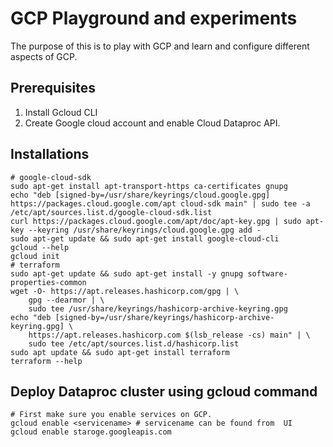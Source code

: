 # GCP Playground and experiments

The purpose of this is to play with GCP and learn and configure different aspects of GCP.

## Prerequisites

1. Install Gcloud CLI
2. Create Google cloud account and enable Cloud Dataproc API.

## Installations

```shell
# google-cloud-sdk
sudo apt-get install apt-transport-https ca-certificates gnupg
echo "deb [signed-by=/usr/share/keyrings/cloud.google.gpg] https://packages.cloud.google.com/apt cloud-sdk main" | sudo tee -a /etc/apt/sources.list.d/google-cloud-sdk.list
curl https://packages.cloud.google.com/apt/doc/apt-key.gpg | sudo apt-key --keyring /usr/share/keyrings/cloud.google.gpg add -
sudo apt-get update && sudo apt-get install google-cloud-cli
gcloud --help
gcloud init
# terraform
sudo apt-get update && sudo apt-get install -y gnupg software-properties-common
wget -O- https://apt.releases.hashicorp.com/gpg | \
    gpg --dearmor | \
    sudo tee /usr/share/keyrings/hashicorp-archive-keyring.gpg
echo "deb [signed-by=/usr/share/keyrings/hashicorp-archive-keyring.gpg] \
    https://apt.releases.hashicorp.com $(lsb_release -cs) main" | \
    sudo tee /etc/apt/sources.list.d/hashicorp.list
sudo apt update && sudo apt-get install terraform
terraform --help
```

## Deploy Dataproc cluster using gcloud command

```shell
# First make sure you enable services on GCP.
gcloud enable <servicename> # servicename can be found from  UI
gcloud enable staroge.googleapis.com
```